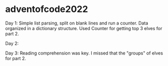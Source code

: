 # adventofcode2022
 
Day 1: Simple list parsing, split on blank lines and run a counter.  Data organized in a dictionary structure.  Used Counter for getting top 3 elves for part 2.

Day 2: 

Day 3: Reading comprehension was key. I missed that the "groups" of elves for part 2.